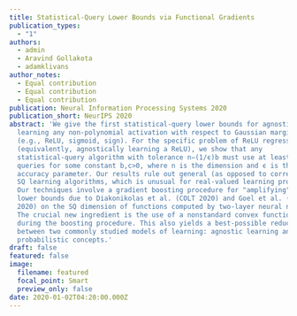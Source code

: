 ```yaml
---
title: Statistical-Query Lower Bounds via Functional Gradients
publication_types:
  - "1"
authors:
  - admin
  - Aravind Gollakota
  - adamklivans
author_notes:
  - Equal contribution
  - Equal contribution
  - Equal contribution
publication: Neural Information Processing Systems 2020
publication_short: NeurIPS 2020
abstract: 'We give the first statistical-query lower bounds for agnostically
  learning any non-polynomial activation with respect to Gaussian marginals
  (e.g., ReLU, sigmoid, sign). For the specific problem of ReLU regression
  (equivalently, agnostically learning a ReLU), we show that any
  statistical-query algorithm with tolerance n−(1/ϵ)b must use at least 2ncϵ
  queries for some constant b,c>0, where n is the dimension and ϵ is the
  accuracy parameter. Our results rule out general (as opposed to correlational)
  SQ learning algorithms, which is unusual for real-valued learning problems.
  Our techniques involve a gradient boosting procedure for "amplifying" recent
  lower bounds due to Diakonikolas et al. (COLT 2020) and Goel et al. (ICML
  2020) on the SQ dimension of functions computed by two-layer neural networks.
  The crucial new ingredient is the use of a nonstandard convex functional
  during the boosting procedure. This also yields a best-possible reduction
  between two commonly studied models of learning: agnostic learning and
  probabilistic concepts.'
draft: false
featured: false
image:
  filename: featured
  focal_point: Smart
  preview_only: false
date: 2020-01-02T04:20:00.000Z
---
```

